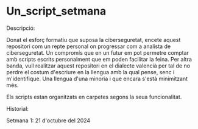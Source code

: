 # Un_script_setmana

Descripció:

Donat el esforç formatiu que suposa la ciberseguretat, encete aquest repositori com un repte personal on progressar com a analista de ciberseguretat. Un compromís que en un futur em pot permetre comptar amb scripts escrits personalment que em poden facilitar la feina. Per altra banda, vull realitzar aquest repositori en el dialecte valencià per tal de no perdre el costum d'escriure en la llengua amb la qual pense, senc i m'identifique. Una llengua d'una minoria i que encara s'està minimitzant més. 

Els scripts estan organitzats en carpetes segons la seua funcionalitat. 


Historial:

Setmana 1: 21 d'octubre del 2024


